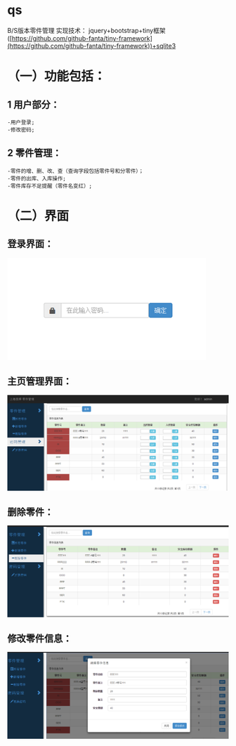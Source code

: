 # qs
B/S版本零件管理
实现技术： 
jquery+bootstrap+tiny框架([https://github.com/github-fanta/tiny-framework](https://github.com/github-fanta/tiny-framework))+sqlite3

# （一）功能包括：

  ## 1 用户部分：

    -用户登录;
    -修改密码;

  ## 2 零件管理：

    -零件的增、删、改、查（查询字段包括零件号和分零件）；
    -零件的出库、入库操作;
    -零件库存不足提醒（零件名变红）;

# （二）界面
  ## 登录界面：

![image](https://github.com/github-fanta/qs/blob/master/snapshot/login.png)

  ## 主页管理界面：

![image](https://github.com/github-fanta/qs/blob/master/snapshot/index.png)

  ## 删除零件：
![image](https://github.com/github-fanta/qs/blob/master/snapshot/delete.png)

  ## 修改零件信息：
![image](https://github.com/github-fanta/qs/blob/master/snapshot/update.png)
